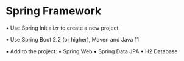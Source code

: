 # Spring Framework
• Use Spring Initializr to create a new project

• Use Spring Boot 2.2 (or higher), Maven and Java 11 

• Add to the project:
   • Spring Web
   • Spring Data JPA 
   • H2 Database